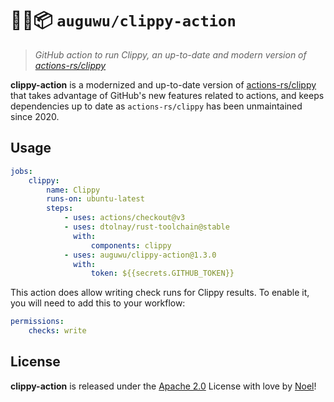 # 🐻‍❄️📦 `auguwu/clippy-action`

> _GitHub action to run Clippy, an up-to-date and modern version of [actions-rs/clippy](https://github.com/actions-rs/clippy)_

**clippy-action** is a modernized and up-to-date version of [actions-rs/clippy](https://github.com/actions-rs/clippy) that takes advantage of GitHub's new features related to actions, and keeps dependencies up to date as `actions-rs/clippy` has been unmaintained since 2020.

## Usage

```yaml
jobs:
    clippy:
        name: Clippy
        runs-on: ubuntu-latest
        steps:
            - uses: actions/checkout@v3
            - uses: dtolnay/rust-toolchain@stable
              with:
                  components: clippy
            - uses: auguwu/clippy-action@1.3.0
              with:
                  token: ${{secrets.GITHUB_TOKEN}}
```

This action does allow writing check runs for Clippy results. To enable it, you will need to add this to your workflow:

```yaml
permissions:
    checks: write
```

## License

**clippy-action** is released under the [Apache 2.0](https://github.com/auguwu/clippy-action/blob/master/LICENSE) License with love by [Noel](https://floofy.dev)!
